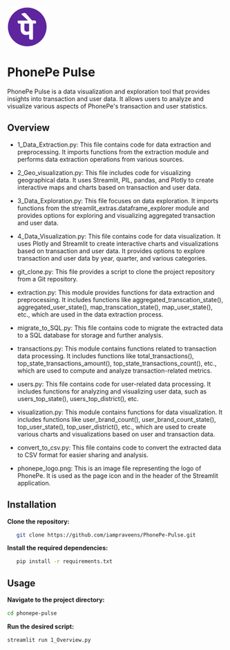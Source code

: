 ![PhonePe Pulse](phonepe_logo.png)
# PhonePe Pulse

PhonePe Pulse is a data visualization and exploration tool that provides insights into transaction and user data. It allows users to analyze and visualize various aspects of PhonePe's transaction and user statistics.

## Overview

- 1_Data_Extraction.py: This file contains code for data extraction and preprocessing. It imports functions from the extraction module and performs data extraction operations from various sources.

- 2_Geo_visualization.py: This file includes code for visualizing geographical data. It uses Streamlit, PIL, pandas, and Plotly to create interactive maps and charts based on transaction and user data.

- 3_Data_Exploration.py: This file focuses on data exploration. It imports functions from the streamlit_extras.dataframe_explorer module and provides options for exploring and visualizing aggregated transaction and user data.

- 4_Data_Visualization.py: This file contains code for data visualization. It uses Plotly and Streamlit to create interactive charts and visualizations based on transaction and user data. It provides options to explore transaction and user data by year, quarter, and various categories.

- git_clone.py: This file provides a script to clone the project repository from a Git repository.

- extraction.py: This module provides functions for data extraction and preprocessing. It includes functions like aggregated_transcation_state(), aggregated_user_state(), map_transcation_state(), map_user_state(), etc., which are used in the data extraction process.

- migrate_to_SQL.py: This file contains code to migrate the extracted data to a SQL database for storage and further analysis.

- transactions.py: This module contains functions related to transaction data processing. It includes functions like total_transactions(), top_state_transactions_amount(), top_state_transactions_count(), etc., which are used to compute and analyze transaction-related metrics.

- users.py: This file contains code for user-related data processing. It includes functions for analyzing and visualizing user data, such as users_top_state(), users_top_district(), etc.

- visualization.py: This module contains functions for data visualization. It includes functions like user_brand_count(), user_brand_count_state(), top_user_state(), top_user_district(), etc., which are used to create various charts and visualizations based on user and transaction data.

- convert_to_csv.py: This file contains code to convert the extracted data to CSV format for easier sharing and analysis.

- phonepe_logo.png: This is an image file representing the logo of PhonePe. It is used as the page icon and in the header of the Streamlit application.


## Installation

**Clone the repository:**
```bash
   git clone https://github.com/iampraveens/PhonePe-Pulse.git
```

**Install the required dependencies:**
```bash
   pip install -r requirements.txt
```

## Usage

**Navigate to the project directory:**
```bash
cd phonepe-pulse
```
**Run the desired script:**
```bash
streamlit run 1_Overview.py
```
